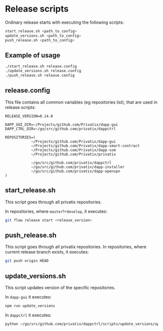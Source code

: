 # Release scripts

Ordinary release starts with executing the following scripts:

```bash
start_release.sh <path_to_config>
update_versions.sh <path_to_config>
push_release.sh <path_to_config>
```

##  Example of usage


```bash
./start_release.sh release.config
./update_versions.sh release.config
./push_release.sh release.config
```

## release.config

This file contains all common variables (eg repositories list), that are used in release scripts:

```
RELEASE_VERSION=0.14.0

DAPP_GUI_DIR=~/Projects/github.com/Privatix/dapp-gui
DAPP_CTRL_DIR=~/go/src/github.com/privatix/dappctrl

REPOSITORIES=(
            ~/Projects/github.com/Privatix/dapp-gui
            ~/Projects/github.com/Privatix/dapp-smart-contract
            ~/Projects/github.com/Privatix/dapp-som
            ~/Projects/github.com/Privatix/privatix

            ~/go/src/github.com/privatix/dappctrl
            ~/go/src/github.com/privatix/dapp-installer
            ~/go/src/github.com/privatix/dapp-openvpn
)

```

## start_release.sh

This script goes through all privatix repositories. 

In repositories, where `master`!=`develop`, it executes:

```bash
git flow release start <release_version>
```

## push_release.sh

This script goes through all privatix repositories.
In repositories, where current release branch exists, it executes:

```bash
git push origin HEAD
```

## update_versions.sh

This script updates version of the specific repositories.

In `dapp-gui` it executes:

```bash
npm run update_versions
```

In `dappctrl` it executes:

```bash
python ~/go/src/github.com/privatix/dappctrl/scripts/update_versions/update_versions.py
```